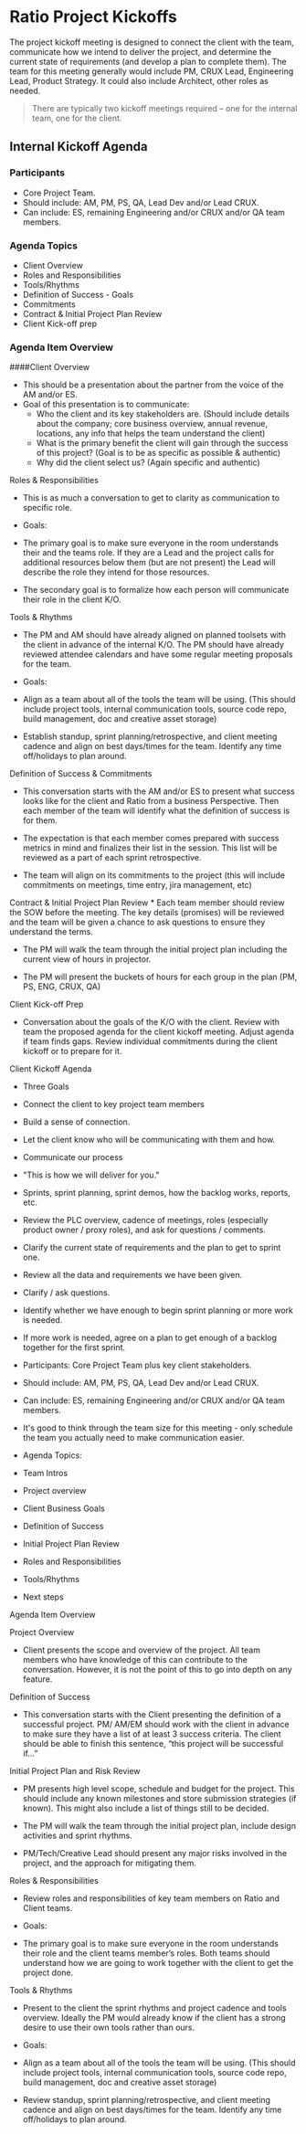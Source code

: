 Ratio Project Kickoffs
=
The project kickoff meeting is designed to connect the client with the team, communicate how we intend to deliver the project, and determine the current state of requirements (and develop a plan to complete them). The team for this meeting generally would include PM, CRUX Lead, Engineering Lead, Product Strategy. It could also include Architect, other roles as needed.

> There are typically two kickoff meetings required – one for the internal team, one for the client.

Internal Kickoff Agenda
-
### Participants 
+ Core Project Team.
+ Should include: AM, PM, PS, QA, Lead Dev and/or Lead CRUX.
+ Can include: ES, remaining Engineering and/or CRUX and/or QA team members.
  
### Agenda Topics
+ Client Overview
+ Roles and Responsibilities
+ Tools/Rhythms
+ Definition of Success - Goals
+ Commitments
+ Contract & Initial Project Plan Review
+ Client Kick-off prep

### Agenda Item Overview

####Client Overview
+ This should be a presentation about the partner from the voice of the AM and/or ES.
+ Goal of this presentation is to communicate:
  + Who the client and its key stakeholders are. (Should include details about the company; core business overview, annual revenue, locations, any info that helps the team understand the client)
  + What is the primary benefit the client will gain through the success of this project? (Goal is to be as specific as possible & authentic)
  + Why did the client select us? (Again specific and authentic)

Roles & Responsibilities

+ This is as much a conversation to get to clarity as communication to specific role.

+ Goals:

* The primary goal is to make sure everyone in the room understands their and the teams role. If they are a Lead and the project calls for additional resources below them (but are not present) the Lead will describe the role they intend for those resources.

* The secondary goal is to formalize how each person will communicate their role in the client K/O.

Tools & Rhythms

* The PM and AM should have already aligned on planned toolsets with the client in advance of the internal K/O. The PM should have already reviewed attendee calendars and have some regular meeting proposals for the team.

* Goals:

* Align as a team about all of the tools the team will be using. (This should include project tools, internal communication tools, source code repo, build management, doc and creative asset storage)

* Establish standup, sprint planning/retrospective, and client meeting cadence and align on best days/times for the team. Identify any time off/holidays to plan around.

Definition of Success & Commitments

* This conversation starts with the AM and/or ES to present what success looks like for the client and Ratio from a business Perspective. Then each member of the team will identify what the definition of success is for them.

* The expectation is that each member comes prepared with success metrics in mind and finalizes their list in the session. This list will be reviewed as a part of each sprint retrospective.

* The team will align on its commitments to the project (this will include commitments on meetings, time entry, jira management, etc)

Contract & Initial Project Plan Review * Each team member should review the SOW before the meeting. The key details (promises) will be reviewed and the team will be given a chance to ask questions to ensure they understand the terms.

* The PM will walk the team through the initial project plan including the current view of hours in projector.

* The PM will present the buckets of hours for each group in the plan (PM, PS, ENG, CRUX, QA)

Client Kick-off Prep

* Conversation about the goals of the K/O with the client. Review with team the proposed agenda for the client kickoff meeting. Adjust agenda if team finds gaps. Review individual commitments during the client kickoff or to prepare for it.

Client Kickoff Agenda

* Three Goals

* Connect the client to key project team members

* Build a sense of connection.

* Let the client know who will be communicating with them and how.

* Communicate our process

* "This is how we will deliver for you."

* Sprints, sprint planning, sprint demos, how the backlog works, reports, etc.

* Review the PLC overview, cadence of meetings, roles (especially product owner / proxy roles), and ask for questions / comments.

* Clarify the current state of requirements and the plan to get to sprint one.

* Review all the data and requirements we have been given.

* Clarify / ask questions.

* Identify whether we have enough to begin sprint planning or more work is needed.

* If more work is needed, agree on a plan to get enough of a backlog together for the first sprint.

* Participants: Core Project Team plus key client stakeholders.

* Should include: AM, PM, PS, QA, Lead Dev and/or Lead CRUX.

* Can include: ES, remaining Engineering and/or CRUX and/or QA team members.

* It's good to think through the team size for this meeting - only schedule the team you actually need to make communication easier.

* Agenda Topics:

* Team Intros

* Project overview

* Client Business Goals

* Definition of Success

* Initial Project Plan Review

* Roles and Responsibilities

* Tools/Rhythms

* Next steps

Agenda Item Overview

Project Overview

* Client presents the scope and overview of the project. All team members who have knowledge of this can contribute to the conversation. However, it is not the point of this to go into depth on any feature.

Definition of Success

* This conversation starts with the Client presenting the definition of a successful project. PM/ AM/EM should work with the client in advance to make sure they have a list of at least 3 success criteria. The client should be able to finish this sentence, “this project will be successful if…”

Initial Project Plan and Risk Review

* PM presents high level scope, schedule and budget for the project. This should include any known milestones and store submission strategies (if known). This might also include a list of things still to be decided.

* The PM will walk the team through the initial project plan, include design activities and sprint rhythms.

* PM/Tech/Creative Lead should present any major risks involved in the project, and the approach for mitigating them.

Roles & Responsibilities

* Review roles and responsibilities of key team members on Ratio and Client teams.

* Goals:

* The primary goal is to make sure everyone in the room understands their role and the client teams member’s roles. Both teams should understand how we are going to work together with the client to get the project done.

Tools & Rhythms

* Present to the client the sprint rhythms and project cadence and tools overview. Ideally the PM would already know if the client has a strong desire to use their own tools rather than ours.

* Goals:

* Align as a team about all of the tools the team will be using. (This should include project tools, internal communication tools, source code repo, build management, doc and creative asset storage)

* Review standup, sprint planning/retrospective, and client meeting cadence and align on best days/times for the team. Identify any time off/holidays to plan around.
